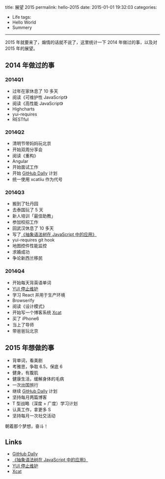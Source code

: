 title: 展望 2015
permalink: hello-2015
date: 2015-01-01 19:32:03
categories:
- Life
tags:
- Hello World
- Summery
---

2015 年就要来了，煽情的话就不说了，这里统计一下 2014 年做过的事，以及对 2015 年的展望。

<!-- more -->

## 2014 年做过的事

### 2014Q1

- 过年在家休息了 10 多天
- 阅读《可维护性 JavaScript》
- 阅读《高性能 JavaScript》
- Highcharts
- yui-requires
- RESTful

### 2014Q2

- 清明节带妈妈玩北京
- 开始双周分享会
- 阅读《重构》
- Angular
- 开始面试工作
- 开始 [GitHub Dally] 计划
- 统一使用 xcatliu 作为代号

### 2014Q3

- 搬到了牡丹园
- 去泰国玩了 5 天
- 新人培训「最佳助教」
- 参加校招工作
- 回武汉休息了 10 多天
- 写了[《抽象语法树在 JavaScript 中的应用》][abstract-syntax-tree]
- yui-requires git hook
- 地图控件性能监控
- 求婚成功
- 争论新西兰移民

### 2014Q4

- 开始每天背英语单词
- [YUI 停止维护][important-announcement-regarding-yui]
- 学习 React 并用于生产环境
- Browserify
- 阅读《设计模式》
- 开始写一个博客系统 [Xcat]
- 买了 iPhone6
- 当上了导师
- 带爸爸玩北京

## 2015 年想做的事

- 背单词，看美剧
- 考雅思，争取 6.5，保底 6
- 健身，有腹肌
- 健康生活，缓解身体的毛病
- 一次出国旅行
- 继续 [GitHub Dally] 计划
- 坚持每月两篇博客
- T 型战略（深度 + 广度）学习计划
- 认真工作，拿更多 S
- 坚持每月一次社交活动

朝着那个梦想，奋斗！

## Links

- [GitHub Dally]
- [《抽象语法树在 JavaScript 中的应用》][abstract-syntax-tree]
- [YUI 停止维护][important-announcement-regarding-yui]
- [Xcat]

[GitHub Dally]:https://github.com/xcatliu
[abstract-syntax-tree]:http://xcatliu.com/posts/abstract-syntax-tree.html
[important-announcement-regarding-yui]:http://xcatliu.com/posts/important-announcement-regarding-yui.html
[Xcat]:https://github.com/xcatliu/xcat
